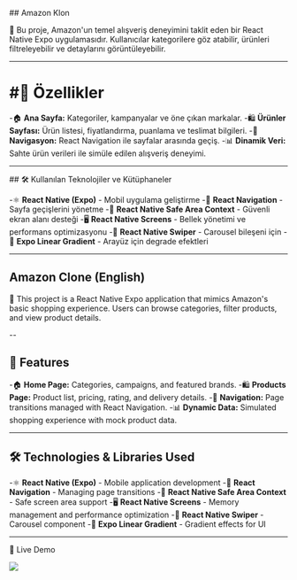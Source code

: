 ## Amazon Klon

🚀 Bu proje, Amazon'un temel alışveriş deneyimini taklit eden bir React Native Expo uygulamasıdır. Kullanıcılar kategorilere göz atabilir, ürünleri filtreleyebilir ve detaylarını görüntüleyebilir.

---

# #📌 Özellikler

-🏠 **Ana Sayfa:** Kategoriler, kampanyalar ve öne çıkan markalar.
-🛍️ **Ürünler Sayfası:** Ürün listesi, fiyatlandırma, puanlama ve teslimat bilgileri.
-🔄 **Navigasyon:** React Navigation ile sayfalar arasında geçiş.
-📊 **Dinamik Veri:** Sahte ürün verileri ile simüle edilen alışveriş deneyimi.

---

## 🛠 Kullanılan Teknolojiler ve Kütüphaneler

-⚛ **React Native (Expo)** - Mobil uygulama geliştirme
-🔀 **React Navigation** - Sayfa geçişlerini yönetme
-📱 **React Native Safe Area Context** - Güvenli ekran alanı desteği
-🖥 **React Native Screens** - Bellek yönetimi ve performans optimizasyonu
-🎠 **React Native Swiper** - Carousel bileşeni için
-🎨 **Expo Linear Gradient** - Arayüz için degrade efektleri

---

## Amazon Clone (English)

🚀 This project is a React Native Expo application that mimics Amazon's basic shopping experience. Users can browse categories, filter products, and view product details.

--

## 📌 Features

-🏠 **Home Page:** Categories, campaigns, and featured brands.
-🛍️ **Products Page:** Product list, pricing, rating, and delivery details.
-🔄 **Navigation:** Page transitions managed with React Navigation.
-📊 **Dynamic Data:** Simulated shopping experience with mock product data.

---

## 🛠 Technologies & Libraries Used

-⚛ **React Native (Expo)** - Mobile application development
-🔀 **React Navigation** - Managing page transitions
-📱 **React Native Safe Area Context** - Safe screen area support
-🖥 **React Native Screens** - Memory management and performance optimization
-🎠 **React Native Swiper** - Carousel component
-🎨 **Expo Linear Gradient** - Gradient effects for UI

---

🔗 Live Demo

![](amazon.gif)

